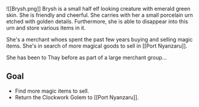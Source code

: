 ![[Brysh.png]]
Brysh is a small half elf looking creature with emerald green skin. She is friendly and cheerful. She carries with her a small porcelain urn etched with golden details. Furthermore, she is able to disappear into this urn and store various items in it.  

She's a merchant whoes spent the past few years buying and selling magic items. She's in search of more magical goods to sell in [[Port Nyanzaru]].

She has been to Thay before as part of a large merchant group...

## Goal
- Find more magic items to sell.
- Return the Clockwork Golem to [[Port Nyanzaru]].
